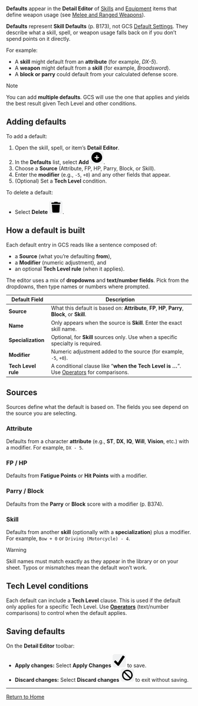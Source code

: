 **Defaults** appear in the **Detail Editor** of [Skills](Skills.md) and [Equipment](Equipment.md) items that define weapon usage (see [Melee and Ranged Weapons](Melee%20and%20Ranged%20Weapons.md)).

**Defaults** represent **Skill Defaults** (p. B173), not GCS [Default Settings](Default%20Settings.md). They describe what a skill, spell, or weapon usage falls back on if you don’t spend points on it directly.

For example:
- A **skill** might default from an **attribute** (for example, *DX-5*).
- A **weapon** might default from a **skill** (for example, *Broadsword*).
- A **block or parry** could default from your calculated defense score.

> [!NOTE]  
> You can add **multiple defaults**. GCS will use the one that applies and yields the best result given Tech Level and other conditions.

## Adding defaults
To add a default:
1. Open the skill, spell, or item’s **Detail Editor**.
2. In the **Defaults** list, select **Add** ![](./images/icons/icn-add.svg).
3. Choose a **Source** (Attribute, FP, HP, Parry, Block, or Skill).
4. Enter the **modifier** (e.g., `-5`, `+0`) and any other fields that appear.
5. (Optional) Set a **Tech Level** condition.

To delete a default:
- Select **Delete** ![](./images/icons/icn-delete.svg).
## How a default is built
Each default entry in GCS reads like a sentence composed of:
- a **Source** (what you’re defaulting **from**),
- a **Modifier** (numeric adjustment), and
- an optional **Tech Level rule** (when it applies).

The editor uses a mix of **dropdowns** and **text/number fields**. Pick from the dropdowns, then type names or numbers where prompted.

| Default Field       | Description                                                                                              |
| ------------------- | -------------------------------------------------------------------------------------------------------- |
| **Source**          | What this default is based on: **Attribute**, **FP**, **HP**, **Parry**, **Block**, or **Skill**.        |
| **Name**            | Only appears when the source is **Skill**. Enter the exact skill name.                                   |
| **Specialization**  | Optional, for **Skill** sources only. Use when a specific specialty is required.                         |
| **Modifier**        | Numeric adjustment added to the source (for example, `-5`, `+0`).                                        |
| **Tech Level rule** | A conditional clause like “**when the Tech Level is …**”. Use [Operators](Operators.md) for comparisons. |
## Sources
Sources define what the default is based on. The fields you see depend on the source you are selecting.
### Attribute
Defaults from a character **attribute** (e.g., **ST**, **DX**, **IQ**, **Will**, **Vision**, etc.) with a modifier. For example, `DX - 5`.
### FP / HP
Defaults from **Fatigue Points** or **Hit Points** with a modifier.
### Parry / Block
Defaults from the **Parry** or **Block** score with a modifier (p. B374).
### Skill
Defaults from another **skill** (optionally with a **specialization**) plus a modifier. For example, `Bow + 0` or `Driving (Motorcycle) - 4`.

> [!WARNING]
> Skill names must match exactly as they appear in the library or on your sheet. Typos or mismatches mean the default won’t work.

## Tech Level conditions
Each default can include a **Tech Level** clause. This is used if the default only applies for a specific Tech Level. Use **[Operators](Operators.md)** (text/number comparisons) to control when the default applies.
## Saving defaults
On the **Detail Editor** toolbar:
- **Apply changes:** Select **Apply Changes** ![](images/icons/icn-applyChanges.svg) to save.
- **Discard changes:** Select **Discard changes** ![](./images/icons/icn-discardChanges.svg) to exit without saving.

---
[Return to Home](Home.md)